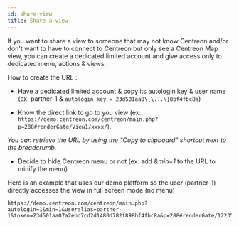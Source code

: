 ```yaml
---
id: share-view
title: Share a view
---
```


If you want to share a view to someone that may not know Centreon and/or
don't want to have to connect to Centreon but only see a Centreon Map
view, you can create a dedicated limited account and give access only to
dedicated menu, actions & views.

How to create the URL :

- Have a dedicated limited account & copy its autologin key & user name (ex:
partner-1 & `autologin key = 23d501aa0\[\...\]8bf4fbc8a`)

- Know the direct link to go to you view (ex:
`https://demo.centreon.com/centreon/main.php?p=288#renderGate/View1/xxxx/`).

*You can retrieve the URL by using the "Copy to clipboard" shortcut next to
the breadcrumb.*

- Decide to hide Centreon menu or not (ex: add *\&min=1* to the URL to minify
the menu)

Here is an example that uses our demo platform so the user (partner-1) directly
accesses the view in full screen mode (no menu)

```url
https://demo.centreon.com/centreon/main.php?autologin=1&min=1&useralias=partner-1&token=23d501aa07a2ebd7cd2d1480d782f898bf4fbc8a&p=288#renderGate/122355/122354/HILLMORE%20Insurance
```

